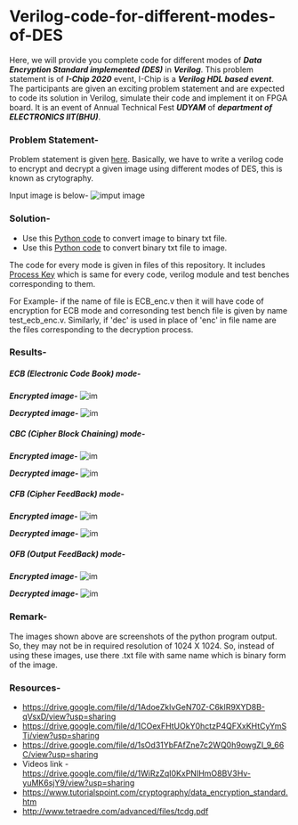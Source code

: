 # Verilog-code-for-different-modes-of-DES

Here, we will provide you complete code for different modes of ***Data Encryption Standard implemented (DES)*** in ***Verilog***.
This problem statement is of ***I-Chip 2020*** event, I-Chip is a ***Verilog HDL based event***. The participants are given an exciting problem statement and are expected to code its solution in Verilog, simulate their code and implement it on FPGA board. It is an event of Annual Technical Fest ***UDYAM*** of ***department of ELECTRONICS IIT(BHU)***.

### Problem Statement-

Problem statement is given [here](https://github.com/ujjawalece/Verolg-code-for-different-modes-of-DES/blob/main/I-Chip.pdf). Basically, we have to write a verilog code to encrypt and decrypt a given image using different modes of DES, this is known as crytography.

Input image is below-
![imput image](https://github.com/ujjawalece/Verolg-code-for-different-modes-of-DES/blob/main/Input%20Image.jpg)

### Solution-

* Use this [Python code](https://github.com/ujjawalece/Verolg-code-for-different-modes-of-DES/blob/main/img_to_bin.py) to convert image to binary txt file. 
* Use this [Python code](https://github.com/ujjawalece/Verolg-code-for-different-modes-of-DES/blob/main/bin_to_img.py) to convert binary txt file to image.


The code for every mode is given in files of this repository. It includes [Process Key](https://github.com/ujjawalece/Verolg-code-for-different-modes-of-DES/blob/main/ProcessKey.v) which is same for every code, verilog module and test benches corresponding to them.

For Example- if the name of file is ECB_enc.v then it will have code of encryption for ECB mode and corresonding test bench file is given by name test_ecb_enc.v. Similarly, if 'dec' is used in place of 'enc' in file name are the files corresponding to the decryption process.

### Results-

##### ECB (Electronic Code Book) mode-

***Encrypted image-***
![im](https://github.com/ujjawalece/Verolg-code-for-different-modes-of-DES/blob/main/ecb_enc.png)

***Decrypted image-***
![im](https://github.com/ujjawalece/Verolg-code-for-different-modes-of-DES/blob/main/ecb_dec.png)

##### CBC (Cipher Block Chaining) mode-

***Encrypted image-***
![im](https://github.com/ujjawalece/Verolg-code-for-different-modes-of-DES/blob/main/cbc_enc.png)

***Decrypted image-***
![im](https://github.com/ujjawalece/Verolg-code-for-different-modes-of-DES/blob/main/cbc_dec.png)

##### CFB (Cipher FeedBack) mode-

***Encrypted image-***
![im](https://github.com/ujjawalece/Verolg-code-for-different-modes-of-DES/blob/main/cfb_enc.png)

***Decrypted image-***
![im](https://github.com/ujjawalece/Verolg-code-for-different-modes-of-DES/blob/main/cfb_dec.png)

##### OFB (Output FeedBack) mode-

***Encrypted image-***
![im](https://github.com/ujjawalece/Verolg-code-for-different-modes-of-DES/blob/main/ofb_enc.png)

***Decrypted image-***
![im](https://github.com/ujjawalece/Verolg-code-for-different-modes-of-DES/blob/main/ofb_dec.png)


### Remark-
The images shown above are screenshots of the python program output. So, they may not be in required resolution of 1024 X 1024. So, instead of using these images, use there .txt file with same name which is binary form of the image.



### Resources-

* https://drive.google.com/file/d/1AdoeZklvGeN70Z-C6klR9XYD8B-qVsxD/view?usp=sharing
* https://drive.google.com/file/d/1COexFHtUOkY0hctzP4QFXxKHtCyYmSTj/view?usp=sharing
* https://drive.google.com/file/d/1sOd31YbFAfZne7c2WQ0h9owgZI_9_66C/view?usp=sharing
* Videos link - https://drive.google.com/file/d/1WiRzZqI0KxPNIHmO8BV3Hv-yuMK6sjY9/view?usp=sharing
* https://www.tutorialspoint.com/cryptography/data_encryption_standard.htm
* http://www.tetraedre.com/advanced/files/tcdg.pdf
